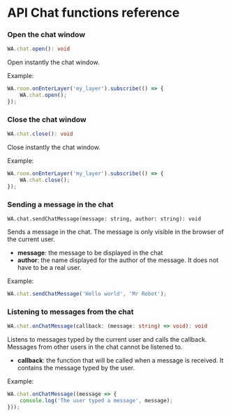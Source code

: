 
# API Chat functions reference

### Open the chat window

```ts
WA.chat.open(): void
```

Open instantly the chat window.

Example:

```ts
WA.room.onEnterLayer('my_layer').subscribe(() => {
    WA.chat.open();
});
```

### Close the chat window

```ts
WA.chat.close(): void
```

Close instantly the chat window.

Example:

```ts
WA.room.onEnterLayer('my_layer').subscribe(() => {
    WA.chat.close();
});
```

### Sending a message in the chat

```
WA.chat.sendChatMessage(message: string, author: string): void
```

Sends a message in the chat. The message is only visible in the browser of the current user.

*   **message**: the message to be displayed in the chat
*   **author**: the name displayed for the author of the message. It does not have to be a real user.

Example:

```ts
WA.chat.sendChatMessage('Hello world', 'Mr Robot');
```

### Listening to messages from the chat

```ts
WA.chat.onChatMessage(callback: (message: string) => void): void
```

Listens to messages typed by the current user and calls the callback. Messages from other users in the chat cannot be listened to.

*   **callback**: the function that will be called when a message is received. It contains the message typed by the user.

Example:

```ts
WA.chat.onChatMessage((message => {
    console.log('The user typed a message', message);
}));
```
